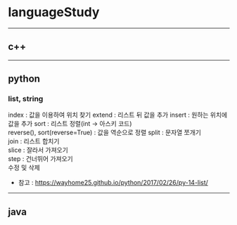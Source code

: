 # languageStudy

<hr/>

## c++

<hr/>

## python

### list, string

index : 값을 이용하여 위치 찾기
extend : 리스트 뒤 값을 추가
insert : 원하는 위치에 값을 추가
sort : 리스트 정렬(int -> 아스키 코드) <br/>
reverse(), sort(reverse=True) : 값을 역순으로 정렬
split : 문자열 쪼개기 <br/>
join : 리스트 합치기 <br/>
slice : 잘라서 가져오기 <br/>
step : 건너뛰어 가져오기 <br/>
수정 및 삭제 <br/>

- 참고 : https://wayhome25.github.io/python/2017/02/26/py-14-list/<br/>

<hr/>

## java
